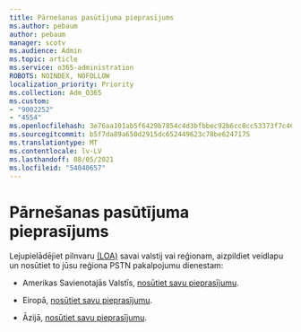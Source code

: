 ```yaml
---
title: Pārnešanas pasūtījuma pieprasījums
ms.author: pebaum
author: pebaum
manager: scotv
ms.audience: Admin
ms.topic: article
ms.service: o365-administration
ROBOTS: NOINDEX, NOFOLLOW
localization_priority: Priority
ms.collection: Adm_O365
ms.custom:
- "9002252"
- "4554"
ms.openlocfilehash: 3e76aa101ab5f6429b7854c4d3bfbbec92b6cc8cc53373f7c465ddf5320b3ba1
ms.sourcegitcommit: b5f7da89a650d2915dc652449623c78be6247175
ms.translationtype: MT
ms.contentlocale: lv-LV
ms.lasthandoff: 08/05/2021
ms.locfileid: "54040657"
---
```

# <a name="port-order-request"></a>Pārnešanas pasūtījuma pieprasījums

Lejupielādējiet pilnvaru [(LOA)](https://docs.microsoft.com/microsoftteams/manage-phone-numbers-for-your-organization/manage-phone-numbers-for-your-organization#letters-of-authorization-loas-for-transferring-numbers) savai valstij vai reģionam, aizpildiet veidlapu un nosūtiet to jūsu reģiona PSTN pakalpojumu dienestam:

- Amerikas Savienotajās Valstīs, [nosūtiet savu pieprasījumu](mailto:ptn@microsoft.com).

- Eiropā, [nosūtiet savu pieprasījumu](mailto:ptneu@microsoft.com).

- Āzijā, [nosūtiet savu pieprasījumu](mailto:ptnapac@microsoft.com).
